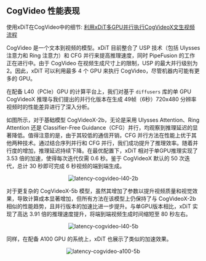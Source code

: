 ## CogVideo 性能表现

使用xDiT在CogVideo中的细节: [利用xDiT多GPU并行执行CogVideoX文生视频流程](https://medium.com/@xditproject/aigc%E6%8E%A8%E7%90%86%E5%8A%A0%E9%80%9F-%E5%88%A9%E7%94%A8xdit%E5%B9%B6%E8%A1%8Ccogvideox%E6%96%87%E7%94%9F%E8%A7%86%E9%A2%91%E6%B5%81%E7%A8%8B-86255f9979a9)

CogVideo 是一个文本到视频的模型。xDiT 目前整合了 USP 技术（包括 Ulysses 注意力和 Ring 注意力）和 CFG 并行来提高推理速度，同时 PipeFusion 的工作正在进行中。由于 CogVideo 在视频生成尺寸上的限制，USP 的最大并行级别为 2。因此，xDiT 可以利用最多 4 个 GPU 来执行 CogVideo，尽管机器内可能有更多的 GPU。

在配备 L40（PCIe）GPU 的计算平台上，我们对基于 `diffusers` 库的单 GPU CogVideoX 推理与我们提出的并行化版本在生成 49帧（6秒）720x480 分辨率视频时的性能差异进行了深入分析。

如图所示，对于基础模型 CogVideoX-2b，无论是采用 Ulysses Attention、Ring Attention 还是 Classifier-Free Guidance（CFG）并行，均观察到推理延迟的显著降低。值得注意的是，由于其较低的通信开销，CFG 并行方法在性能上优于其他两种技术。通过结合序列并行和 CFG 并行，我们成功提升了推理效率。随着并行度的增加，推理延迟持续下降。在最优配置下，xDiT 相对于单GPU推理实现了 3.53 倍的加速，使得每次迭代仅需 0.6 秒。鉴于 CogVideoX 默认的 50 次迭代，总计 30 秒即可完成 6 秒视频的端到端生成。

<div align="center">
    <img src="https://raw.githubusercontent.com/xdit-project/xdit_assets/main/performance/cogvideo/cogvideo-l40-2b.png" 
    alt="latency-cogvideo-l40-2b">
</div>

对于更复杂的 CogVideoX-5b 模型，虽然其增加了参数以提升视频质量和视觉效果，导致计算成本显著增加，但所有方法在该模型上仍保持了与 CogVideoX-2b 相似的性能趋势，且并行版本的加速比进一步提升。与单GPU版本相比，xDiT 实现了高达 3.91 倍的推理速度提升，将端到端视频生成时间缩短至 80 秒左右。

<div align="center">
    <img src="https://raw.githubusercontent.com/xdit-project/xdit_assets/main/performance/cogvideo/cogvideo-l40-5b.png" 
    alt="latency-cogvideo-l40-5b">
</div>

同样，在配备 A100 GPU 的系统上，xDiT 也展示了类似的加速效果。

<div align="center">
    <img src="https://raw.githubusercontent.com/xdit-project/xdit_assets/main/performance/cogvideo/cogvideo-a100-5b.png" 
    alt="latency-cogvideo-a100-5b">
</div>